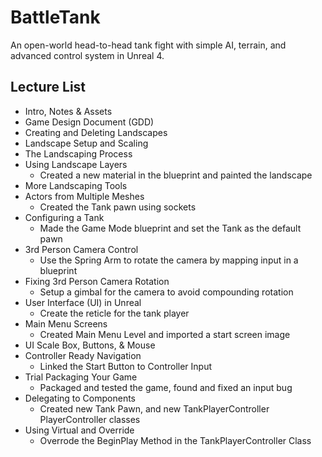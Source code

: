 # BattleTank
An open-world head-to-head tank fight with simple AI, terrain, and advanced control system in Unreal 4.

## Lecture List
* Intro, Notes & Assets
* Game Design Document (GDD)
* Creating and Deleting Landscapes
* Landscape Setup and Scaling
* The Landscaping Process
* Using Landscape Layers
  * Created a new material in the blueprint and painted the landscape
* More Landscaping Tools
* Actors from Multiple Meshes
  * Created the Tank pawn using sockets
* Configuring a Tank
  * Made the Game Mode blueprint and set the Tank as the default pawn
* 3rd Person Camera Control
  * Use the Spring Arm to rotate the camera by mapping input in a blueprint
* Fixing 3rd Person Camera Rotation
  * Setup a gimbal for the camera to avoid compounding rotation
* User Interface (UI) in Unreal
  * Create the reticle for the tank player
* Main Menu Screens
  * Created Main Menu Level and imported a start screen image
* UI Scale Box, Buttons, & Mouse
* Controller Ready Navigation
  * Linked the Start Button to Controller Input
* Trial Packaging Your Game
  * Packaged and tested the game, found and fixed an input bug
* Delegating to Components
  * Created new Tank Pawn, and new TankPlayerController PlayerController classes
* Using Virtual and Override
  * Overrode the BeginPlay Method in the TankPlayerController Class

